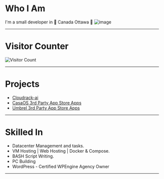 # Who I Am
I'm a small developer in 🍁 Canada Ottawa 🍁 
![image](https://github.com/cloudrack-ca/cloudrack-ca/assets/145787423/27a30384-1878-4d79-b6e2-78a963629f9e)

---
# Visitor Counter 
![Visitor Count](https://profile-counter.glitch.me/cloudrack-ca/count.svg)

---

# Projects
- [Cloudrack-ai](https://ai.cloudrack.ca)
- [CasaOS 3rd Party App Store Apps](https://cloudrack.ca)
- [Umbrel 3rd Party App Store Apps](https://github.com/cloudrack-ca/cloudrack-umbrel-apps)
---

# Skilled In
- Datacenter Management and tasks.
- VM Hosting | Web Hosting | Docker & Compose.
- BASH Script Writing.
- PC Building
- WordPress - Certified WPEngine Agency Owner

---
